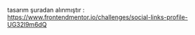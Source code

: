 tasarım şuradan alınmıştır : https://www.frontendmentor.io/challenges/social-links-profile-UG32l9m6dQ
